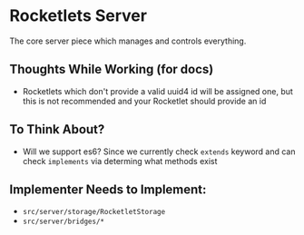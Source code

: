 # Rocketlets Server
The core server piece which manages and controls everything.

## Thoughts While Working (for docs)
- Rocketlets which don't provide a valid uuid4 id will be assigned one, but this is not recommended and your Rocketlet should provide an id

## To Think About?
- Will we support es6? Since we currently check `extends` keyword and can check `implements` via determing what methods exist

## Implementer Needs to Implement:
- `src/server/storage/RocketletStorage`
- `src/server/bridges/*`
